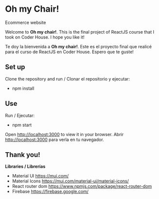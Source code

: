 # Oh my Chair! 
Ecommerce website

Welcome to **Oh my chair!**. This is the final project of ReactJS course that I took on Coder House. I hope you like it!

Te doy la bienvenida a **Oh my chair!**. Este es el proyecto final que realicé para el curso de ReactJS en Coder House. Espero que te guste!

## Set up

Clone the repository and run  / Clonar el repositorio y ejecutar:
* npm install

## Use

Run / Ejecutar:
* npm start

Open [http://localhost:3000](http://localhost:3000/) to view it in your browser.
Abrir [http://localhost:3000](http://localhost:3000/) para verla en tu navegador.

## Thank you! 

**Libraries / Librerías** 
* Material UI https://mui.com/
* Material Icons https://mui.com/material-ui/material-icons/
* React router dom https://www.npmjs.com/package/react-router-dom
* Firebase https://firebase.google.com/  
